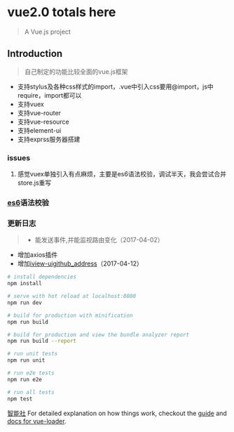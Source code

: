 # vue2.0 totals here

> A Vue.js project

## Introduction
> 自己制定的功能比较全面的vue.js框架
- 支持stylus及各种css样式的import，.vue中引入css要用@import，js中require，import都可以
- 支持vuex
- 支持vue-router
- 支持vue-resource
- 支持element-ui
- 支持exprss服务器搭建

### issues
1. 感觉vuex单独引入有点麻烦，主要是es6语法校验，调试半天，我会尝试合并store.js重写

### [es6](http://eslint.org/docs/rules/)语法校验
### 更新日志
>- 能发送事件,并能监视路由变化（2017-04-02）
- 增加axios插件
- 增加[iview-ui](https://www.iviewui.com/docs/guide/install)[github_address](https://github.com/iview/iview)（2017-04-12）


``` bash
# install dependencies
npm install

# serve with hot reload at localhost:8080
npm run dev

# build for production with minification
npm run build

# build for production and view the bundle analyzer report
npm run build --report

# run unit tests
npm run unit

# run e2e tests
npm run e2e

# run all tests
npm test
```
[智能社](http://zns.ke.qq.com)
For detailed explanation on how things work, checkout the [guide](http://vuejs-templates.github.io/webpack/) and [docs for vue-loader](http://vuejs.github.io/vue-loader).
